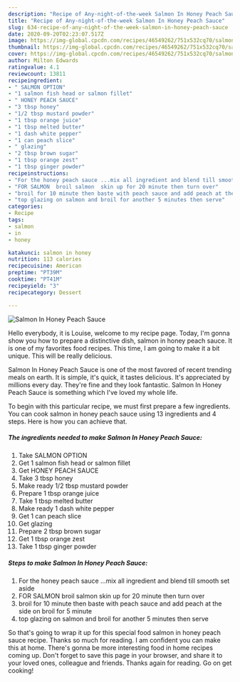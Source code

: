 ```yaml
---
description: "Recipe of Any-night-of-the-week Salmon In Honey Peach Sauce"
title: "Recipe of Any-night-of-the-week Salmon In Honey Peach Sauce"
slug: 634-recipe-of-any-night-of-the-week-salmon-in-honey-peach-sauce
date: 2020-09-20T02:23:07.517Z
image: https://img-global.cpcdn.com/recipes/46549262/751x532cq70/salmon-in-honey-peach-sauce-recipe-main-photo.jpg
thumbnail: https://img-global.cpcdn.com/recipes/46549262/751x532cq70/salmon-in-honey-peach-sauce-recipe-main-photo.jpg
cover: https://img-global.cpcdn.com/recipes/46549262/751x532cq70/salmon-in-honey-peach-sauce-recipe-main-photo.jpg
author: Milton Edwards
ratingvalue: 4.1
reviewcount: 13811
recipeingredient:
- " SALMON OPTION"
- "1 salmon fish head or salmon fillet"
- " HONEY PEACH SAUCE"
- "3 tbsp honey"
- "1/2 tbsp mustard powder"
- "1 tbsp orange juice"
- "1 tbsp melted butter"
- "1 dash white pepper"
- "1 can peach slice"
- " glazing"
- "2 tbsp brown sugar"
- "1 tbsp orange zest"
- "1 tbsp ginger powder"
recipeinstructions:
- "For the honey peach sauce ...mix all ingredient and blend till smooth set aside"
- "FOR SALMON  broil salmon  skin up for 20 minute then turn over"
- "broil for 10 minute then baste with peach sauce and add peach at the side on broil for 5 minute"
- "top glazing on salmon and broil for another 5 minutes then serve"
categories:
- Recipe
tags:
- salmon
- in
- honey

katakunci: salmon in honey 
nutrition: 113 calories
recipecuisine: American
preptime: "PT39M"
cooktime: "PT41M"
recipeyield: "3"
recipecategory: Dessert

---
```



![Salmon In Honey Peach Sauce](https://img-global.cpcdn.com/recipes/46549262/751x532cq70/salmon-in-honey-peach-sauce-recipe-main-photo.jpg)

Hello everybody, it is Louise, welcome to my recipe page. Today, I'm gonna show you how to prepare a distinctive dish, salmon in honey peach sauce. It is one of my favorites food recipes. This time, I am going to make it a bit unique. This will be really delicious.

Salmon In Honey Peach Sauce is one of the most favored of recent trending meals on earth. It is simple, it's quick, it tastes delicious. It's appreciated by millions every day. They're fine and they look fantastic. Salmon In Honey Peach Sauce is something which I've loved my whole life.




To begin with this particular recipe, we must first prepare a few ingredients. You can cook salmon in honey peach sauce using 13 ingredients and 4 steps. Here is how you can achieve that.

<!--inarticleads1-->

##### The ingredients needed to make Salmon In Honey Peach Sauce:

1. Take  SALMON OPTION
1. Get 1 salmon fish head or salmon fillet
1. Get  HONEY PEACH SAUCE
1. Take 3 tbsp honey
1. Make ready 1/2 tbsp mustard powder
1. Prepare 1 tbsp orange juice
1. Take 1 tbsp melted butter
1. Make ready 1 dash white pepper
1. Get 1 can peach slice
1. Get  glazing
1. Prepare 2 tbsp brown sugar
1. Get 1 tbsp orange zest
1. Take 1 tbsp ginger powder




<!--inarticleads2-->

##### Steps to make Salmon In Honey Peach Sauce:

1. For the honey peach sauce ...mix all ingredient and blend till smooth set aside
1. FOR SALMON  broil salmon  skin up for 20 minute then turn over
1. broil for 10 minute then baste with peach sauce and add peach at the side on broil for 5 minute
1. top glazing on salmon and broil for another 5 minutes then serve




So that's going to wrap it up for this special food salmon in honey peach sauce recipe. Thanks so much for reading. I am confident you can make this at home. There's gonna be more interesting food in home recipes coming up. Don't forget to save this page in your browser, and share it to your loved ones, colleague and friends. Thanks again for reading. Go on get cooking!
